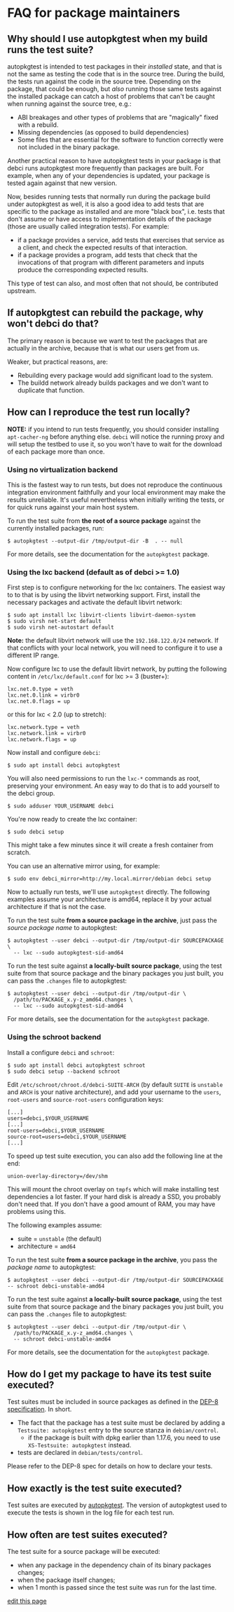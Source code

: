 # FAQ for package maintainers

## Why should I use autopkgtest when my build runs the test suite?

autopkgtest is intended to test packages in their *installed* state, and that
is not the same as testing the code that is in the source tree. During the build,
the tests run against the code in the source tree. Depending on the package,
that could be enough, but *also* running those same tests against the installed
package can catch a host of problems that can't be caught when running against
the source tree, e.g.:

* ABI breakages and other types of problems that are "magically" fixed with a
  rebuild.
* Missing dependencies (as opposed to build dependencies)
* Some files that are essential for the software to function correctly were not
  included in the binary package.

Another practical reason to have autopkgtest tests in your package is that
debci runs autopkgtest more frequently than packages are built. For example,
when any of your dependencies is updated, your package is tested again against
that new version.

Now, besides running tests that normally run during the package build under
autopkgtest as well, it is also a good idea to add tests that are specific to
the package as installed and are more "black box", i.e. tests that don't assume
or have access to implementation details of the package (those are usually
called integration tests). For example:

* if a package provides a service, add tests that exercises that service as a
  client, and check the expected results of that interaction.
* if a package provides a program, add tests that check that the invocations of
  that program with different parameters and inputs produce the corresponding
  expected results.

This type of test can also, and most often that not should, be contributed
upstream.

## If autopkgtest can rebuild the package, why won't debci do that?

The primary reason is because we want to test the packages that are actually in
the archive, because that is what our users get from us.

Weaker, but practical reasons, are:

* Rebuilding every package would add significant load to the system.
* The buildd network already builds packages and we don't want to duplicate
  that function.

## How can I reproduce the test run locally?

**NOTE:** if you intend to run tests frequently, you should consider installing
`apt-cacher-ng` before anything else. `debci` will notice the running proxy and
will setup the testbed to use it, so you won't have to wait for the download of
each package more than once.

### Using no virtualization backend

This is the fastest way to run tests, but does not reproduce the continuous
integration environment faithfully and your local environment may make the
results unreliable. It's useful nevertheless when initially writing the tests,
or for quick runs against your main host system.

To run the test suite from **the root of a source package** against the
currently installed packages, run:

```
$ autopkgtest --output-dir /tmp/output-dir -B  . -- null
```

For more details, see the documentation for the `autopkgtest` package.

### Using the lxc backend (default as of debci >= 1.0)

First step is to configure networking for the lxc containers.  The easiest way
to to that is by using the libvirt networking support. First, install the
necessary packages and activate the default libvirt network:

```
$ sudo apt install lxc libvirt-clients libvirt-daemon-system
$ sudo virsh net-start default
$ sudo virsh net-autostart default
```

**Note:** the default libvirt network will use the `192.168.122.0/24` network.
If that conflicts with your local network, you will need to configure it to use
a different IP range.

Now configure lxc to use the default libvirt network, by putting the following
content in `/etc/lxc/default.conf` for lxc >= 3 (buster+):

```
lxc.net.0.type = veth
lxc.net.0.link = virbr0
lxc.net.0.flags = up
```

or this for lxc < 2.0 (up to stretch):

```
lxc.network.type = veth
lxc.network.link = virbr0
lxc.network.flags = up
```

Now install and configure `debci`:

```
$ sudo apt install debci autopkgtest
```

You will also need permissions to run the `lxc-*` commands as root, preserving
your environment. An easy way to do that is to add yourself to the debci group.

```
$ sudo adduser YOUR_USERNAME debci
```

You're now ready to create the lxc container:

```
$ sudo debci setup
```

This might take a few minutes since it will create a fresh container from
scratch.

You can use an alternative mirror using, for example:

```
$ sudo env debci_mirror=http://my.local.mirror/debian debci setup
```

Now to actually run tests, we'll use `autopkgtest` directly. The following
examples assume your architecture is amd64, replace it by your actual
architecture if that is not the case.

To run the test suite **from a source package in the archive**, just pass the
_source package name_ to autopkgtest:

```
$ autopkgtest --user debci --output-dir /tmp/output-dir SOURCEPACKAGE \
  -- lxc --sudo autopkgtest-sid-amd64
```

To run the test suite against **a locally-built source package**, using the
test suite from that source package and the binary packages you just built, you
can pass the `.changes` file to autopkgtest:

```
$ autopkgtest --user debci --output-dir /tmp/output-dir \
  /path/to/PACKAGE_x.y-z_amd64.changes \
  -- lxc --sudo autopkgtest-sid-amd64
```

For more details, see the documentation for the `autopkgtest` package.

### Using the schroot backend

Install a configure `debci` and `schroot`:

```
$ sudo apt install debci autopkgtest schroot
$ sudo debci setup --backend schroot
```

Edit  `/etc/schroot/chroot.d/debci-SUITE-ARCH` (by default `SUITE` is
`unstable` and `ARCH` is your native architecture), and add your username to
the `users`, `root-users` and `source-root-users` configuration keys:

```
[...]
users=debci,$YOUR_USERNAME
[...]
root-users=debci,$YOUR_USERNAME
source-root=users=debci,$YOUR_USERNAME
[...]
```

To speed up test suite execution, you can also add the following line at the
end:

```
union-overlay-directory=/dev/shm
```

This will mount the chroot overlay on `tmpfs` which will make installing test
dependencies a lot faster. If your hard disk is already a SSD, you probably
don't need that. If you don't have a good amount of RAM, you may have problems
using this.

The following examples assume:

* suite = `unstable` (the default)
* architecture = `amd64`

To run the test suite **from a source package in the archive**, you pass the
_package name_ to autopkgtest:

```
$ autopkgtest --user debci --output-dir /tmp/output-dir SOURCEPACKAGE -- schroot debci-unstable-amd64
```

To run the test suite against **a locally-built source package**, using the
test suite from that source package and the binary packages you just built, you
can pass the `.changes` file to autopkgtest:

```
$ autopkgtest --user debci --output-dir /tmp/output-dir \
  /path/to/PACKAGE_x.y-z_amd64.changes \
  -- schroot debci-unstable-amd64
```

For more details, see the documentation for the `autopkgtest` package.

## How do I get my package to have its test suite executed?

Test suites must be included in source packages as defined in
the [DEP-8 specification](http://dep.debian.net/deps/dep8/). In short.

* The fact that the package has a test suite must be declared by adding a
  `Testsuite: autopkgtest` entry to the source stanza in `debian/control`.
  * if the package is built with dpkg earlier than 1.17.6, you need to use
    `XS-Testsuite: autopkgtest` instead.
* tests are declared in `debian/tests/control`.

Please refer to the DEP-8 spec for details on how to declare your tests.

## How exactly is the test suite executed?

Test suites are executed by
[autopkgtest](http://packages.debian.org/autopkgtest). The version of
autopkgtest used to execute the tests is shown in the log file for each test
run.

## How often are test suites executed?

The test suite for a source package will be executed:

* when any package in the dependency chain of its binary packages changes;
* when the package itself changes;
* when 1 month is passed since the test suite was run for the last time.

[edit this page](https://salsa.debian.org/ci-team/debci/edit/master/docs/MAINTAINERS.md)
